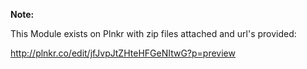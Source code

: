 **Note:**

This Module exists on Plnkr with zip files attached and url's provided:

http://plnkr.co/edit/jfJvpJtZHteHFGeNItwG?p=preview

